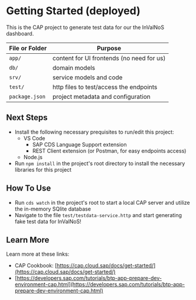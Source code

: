 # Getting Started (deployed)

This is the CAP project to generate test data for our the InValNoS dashboard.

| File or Folder   | Purpose                                   |
| ---------------- | ----------------------------------------- |
| `app/`         | content for UI frontends (no need for us) |
| `db/`          | domain models                             |
| `srv/`         | service models and code                   |
| `test/`        | http files to test/access the endpoints   |
| `package.json` | project metadata and configuration        |

## Next Steps

- Install the following necessary prequisites to run/edit this project:
  - VS Code
    - SAP CDS Language Support extension
    - REST Client extension (or Postman, for easy endpoints access)
  - Node.js
- Run `npm install` in the project's root directory to install the necessary libraries for this project

## How To Use

- Run `cds watch` in the project's root to start a local CAP server and utilize the in-memory SQlite database
- Navigate to the file `test/testdata-service.http` and start generating fake test data for InValNoS!

## Learn More

Learn more at these links:

- CAP Cookbook: [https://cap.cloud.sap/docs/get-started/](https://cap.cloud.sap/docs/get-started/)
- [https://developers.sap.com/tutorials/btp-app-prepare-dev-environment-cap.html](https://developers.sap.com/tutorials/btp-app-prepare-dev-environment-cap.html)
